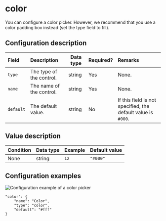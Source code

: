 # color

You can configure a color picker. However, we recommend that you use a color padding box instead \(set the type field to fill\).

## Configuration description

|Field|Description|Data type|Required?|Remarks|
|:----|:----------|---------|:--------|:------|
|`type`|The type of the control.|string|Yes|None.|
|`name`|The name of the control.|string|Yes|None.|
|`default`|The default value.|string|No|If this field is not specified, the default value is `#000`.|

## Value description

|Condition|Data type|Example|Default value|
|---------|---------|-------|-------------|
|None|string|`12`|`"#000"`|

## Configuration examples

![Configuration example of a color picker](https://static-aliyun-doc.oss-accelerate.aliyuncs.com/assets/img/en-US/5869301161/p93715.png)

```
"color": {
    "name": "Color",
    "type": "color",
    "default": "#fff"
}
```

